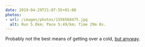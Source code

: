 ```yaml
---
date: 2019-04-29T21:07:55+01:00
photos:
- url: /images/photos/1556568475.jpg
  alt: Run 5.0km; Pace 5:49/km; Time 29m 8s.
---
```

Probably not the best means of getting over a cold, [but anyway](https://strava.app.link/4T3EMZS2hW).
